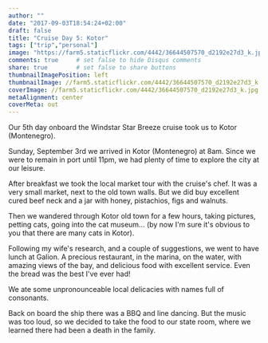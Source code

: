 ```yaml
---
author: ""
date: "2017-09-03T18:54:24+02:00"
draft: false
title: "Cruise Day 5: Kotor"
tags: ["trip","personal"]
image: "https://farm5.staticflickr.com/4442/36644507570_d2192e27d3_k.jpg"
comments: true     # set false to hide Disqus comments
share: true        # set false to share buttons
thumbnailImagePosition: left
thumbnailImage: //farm5.staticflickr.com/4442/36644507570_d2192e27d3_k.jpg
coverImage: //farm5.staticflickr.com/4442/36644507570_d2192e27d3_k.jpg
metaAlignment: center
coverMeta: out
---
```


Our 5th day onboard the Windstar Star Breeze cruise took us to Kotor (Montenegro).

<!--more-->

Sunday, September 3rd we arrived in Kotor (Montenegro) at 8am. Since we were to remain in port until 11pm, we had plenty of time to explore the city at our leisure.

After breakfast we took the local market tour with the cruise's chef. It was a very small market, next to the old town walls. But we did buy excellent cured beef neck and a jar with honey, pistachios, figs and walnuts.

Then we wandered through Kotor old town for a few hours, taking pictures, petting cats, going into the cat museum... (by now I'm sure it's obvious to you that there are many cats in Kotor).

Following my wife's research, and a couple of suggestions, we went to have lunch at Galion. A precious restaurant, in the marina, on the water, with amazing views of the bay, and delicious food with excellent service. Even the bread was the best I've ever had!

We ate some unpronounceable local delicacies with names full of consonants.

Back on board the ship there was a BBQ and line dancing. But the music was too loud, so we decided to take the food to our state room, where we learned there had been a death in the family.

<div id="flickrembed"></div><div style="position:absolute; top:-70px; display:block; text-align:center; z-index:-1;"></div><script src='https://flickrembed.com/embed_v2.js.php?source=flickr&layout=responsive&input=www.flickr.com/photos/jcortell/albums/72157686233577313&sort=5&by=album&theme=default&scale=fill&limit=100&skin=default&autoplay=true'></script>